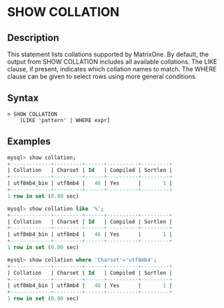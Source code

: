 # **SHOW COLLATION**

## **Description**

This statement lists collations supported by MatrixOne. By default, the output from SHOW COLLATION includes all available collations. The LIKE clause, if present, indicates which collation names to match. The WHERE clause can be given to select rows using more general conditions.

## **Syntax**

```
> SHOW COLLATION
    [LIKE 'pattern' | WHERE expr]
```

## **Examples**

```sql
mysql> show collation;
+-------------+---------+------+----------+---------+
| Collation   | Charset | Id   | Compiled | Sortlen |
+-------------+---------+------+----------+---------+
| utf8mb4_bin | utf8mb4 |   46 | Yes      |       1 |
+-------------+---------+------+----------+---------+
1 row in set (0.00 sec)

mysql> show collation like '%';
+-------------+---------+------+----------+---------+
| Collation   | Charset | Id   | Compiled | Sortlen |
+-------------+---------+------+----------+---------+
| utf8mb4_bin | utf8mb4 |   46 | Yes      |       1 |
+-------------+---------+------+----------+---------+
1 row in set (0.00 sec)

mysql> show collation where 'Charset'='utf8mb4';
+-------------+---------+------+----------+---------+
| Collation   | Charset | Id   | Compiled | Sortlen |
+-------------+---------+------+----------+---------+
| utf8mb4_bin | utf8mb4 |   46 | Yes      |       1 |
+-------------+---------+------+----------+---------+
1 row in set (0.00 sec)
```
